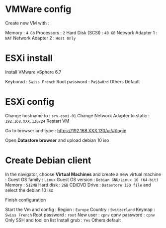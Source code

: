 # VMWare config
Create new VM with :

Memory : ``4 Gb``
Processors : ``2``
Hard Disk (SCSI) : ``40 GB``
Network Adapter 1 : ``NAT``
Network Adapter 2 : ``Host Only``

# ESXi install
Install VMware vSphere 6.7

Keyborad : ``Swiss French``
Root password : ``Pa$$w0rd``
Others Default

# ESXi config
Change hostname to : ``srv-esxi-01``
Change Network Adapter to static : ``192.168.XXX.130/24``
Restart VM

Go to browser and type : https://192.168.XXX.130/ui/#/login

Open **Datastore browser** and upload debian 10 iso

# Create Debian client
In the navigator, choose **Virtual Machines** and create a new virtual machine :
Guest OS family : ``Linux``
Guest OS version : ``Debian GNU/Linux 10 (64-bit)``
Memory : ``512MB``
Hard disk : ``2GB``
CD/DVD Drive : ``Datastore ISO file`` and select the debian 10 iso

Finish configuration

Start the Vm and config :
Region : ``Europe``
Country : ``Switzerland``
Keymap : ``Swiss French``
Root password : ``root``
New user : ``cpnv``
cpnv password : ``cpnv``
Only SSH and tool on list
Install grub : ``Yes``
Others default

